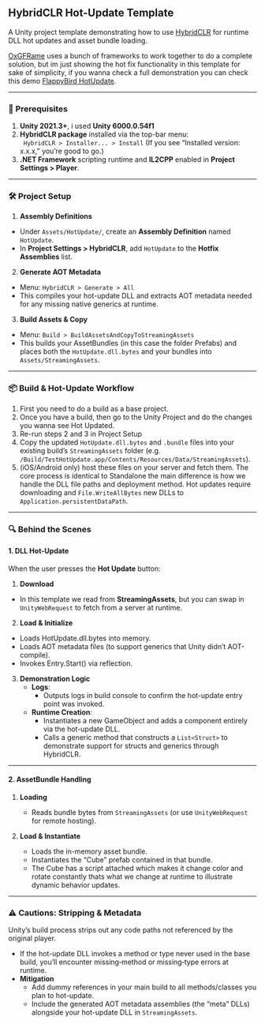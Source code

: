 ## HybridCLR Hot-Update Template

A Unity project template demonstrating how to use [HybridCLR](https://github.com/focus-creative-games/HybridCLR) for runtime DLL hot updates and asset bundle loading.

[OxGFRame](https://github.com/michael811125/OxGFrame) uses a bunch of frameworks to work together to do a complete solution, but im just showing the hot fix functionality in this template for sake of simplicity, if you wanna check a full demonstration you can check this demo [FlappyBird HotUpdate](https://github.com/michael811125/FlappyBird_OxGFrame/tree/assetbundle_clr).

---

### 🚀 Prerequisites

1. **Unity 2021.3+**, i used **Unity 6000.0.54f1**
2. **HybridCLR package** installed via the top-bar menu:  
` HybridCLR > Installer... > Install` 
(If you see “Installed version: x.x.x,” you’re good to go.)  
3. **.NET Framework** scripting runtime and **IL2CPP** enabled in **Project Settings > Player**.

---

### 🛠️ Project Setup

1. **Assembly Definitions**  
- Under `Assets/HotUpdate/`, create an **Assembly Definition** named `HotUpdate`.  
- In **Project Settings > HybridCLR**, add `HotUpdate` to the **Hotfix Assemblies** list.

2. **Generate AOT Metadata**  
- Menu: `HybridCLR > Generate > All`  
- This compiles your hot-update DLL and extracts AOT metadata needed for any missing native generics at runtime.

3. **Build Assets & Copy**  
- Menu: `Build > BuildAssetsAndCopyToStreamingAssets`  
- This builds your AssetBundles (in this case the folder Prefabs) and places both the `HotUpdate.dll.bytes` and your bundles into `Assets/StreamingAssets`.

---

### 📦 Build & Hot-Update Workflow

1. First you need to do a build as a base project.
2. Once you have a build, then go to the Unity Project and do the changes you wanna see Hot Updated.
3. Re-run steps 2 and 3 in Project Setup
4. Copy the updated `HotUpdate.dll.bytes` and `.bundle` files into your existing build’s `StreamingAssets` folder (e.g. `/Build/TestHotUpdate.app/Contents/Resources/Data/StreamingAssets`).  
5. (iOS/Android only) host these files on your server and fetch them. The core process is identical to Standalone the main difference is how we handle the DLL file paths and deployment method. Hot updates require downloading and `File.WriteAllBytes` new DLLs to `Application.persistentDataPath`.

---

### 🔍 Behind the Scenes

#### 1. DLL Hot-Update

When the user presses the **Hot Update** button:

1. **Download**  
- In this template we read from **StreamingAssets**, but you can swap in `UnityWebRequest` to fetch from a server at runtime.

2. **Load & Initialize**  
- Loads HotUpdate.dll.bytes into memory.
- Loads AOT metadata files (to support generics that Unity didn’t AOT-compile).
- Invokes Entry.Start() via reflection.

3. **Demonstration Logic**  
   - **Logs**:  
     - Outputs logs in build console to confirm the hot-update entry point was invoked.  
   - **Runtime Creation**:  
     - Instantiates a new GameObject and adds a component entirely via the hot-update DLL.  
     - Calls a generic method that constructs a `List<Struct>` to demonstrate support for structs and generics through HybridCLR.  

---

#### 2. AssetBundle Handling

1. **Loading**  
   - Reads bundle bytes from `StreamingAssets` (or use `UnityWebRequest` for remote hosting).  

2. **Load & Instantiate**  
   - Loads the in-memory asset bundle.  
   - Instantiates the “Cube” prefab contained in that bundle.
   - The Cube has a script attached which makes it change color and rotate constantly thats what we change at runtime to illustrate dynamic behavior updates.

---

### ⚠️ Cautions: Stripping & Metadata

Unity’s build process strips out any code paths not referenced by the original player.  
- If the hot-update DLL invokes a method or type never used in the base build, you’ll encounter missing‐method or missing‐type errors at runtime.  
- **Mitigation**  
  - Add dummy references in your main build to all methods/classes you plan to hot-update.  
  - Include the generated AOT metadata assemblies (the “meta” DLLs) alongside your hot-update DLL in `StreamingAssets`.  

